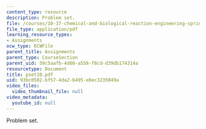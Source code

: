```yaml
---
content_type: resource
description: Problem set.
file: /courses/10-37-chemical-and-biological-reaction-engineering-spring-2007/93bc0582bf574da2b495e8ec3235049a_pset10.pdf
file_type: application/pdf
learning_resource_types:
- Assignments
ocw_type: OCWFile
parent_title: Assignments
parent_type: CourseSection
parent_uid: 59c5aafb-4d60-a558-f8cd-d39db174314a
resourcetype: Document
title: pset10.pdf
uid: 93bc0582-bf57-4da2-b495-e8ec3235049a
video_files:
  video_thumbnail_file: null
video_metadata:
  youtube_id: null
---
```

Problem set.

